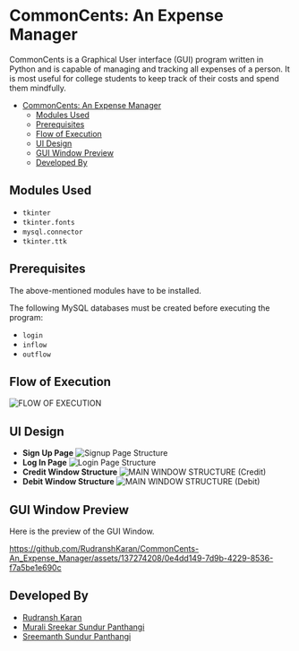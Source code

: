 # CommonCents: An Expense Manager
CommonCents is a Graphical User interface (GUI) program written in Python and is capable of managing and tracking all expenses of a person. It is most useful for college students to keep track of their costs and spend them mindfully.
- [CommonCents: An Expense Manager](#commoncents-an-expense-manager)
  - [Modules Used](#modules-used)
  - [Prerequisites](#prerequisites)
  - [Flow of Execution](#flow-of-execution)
  - [UI Design](#ui-design)
  - [GUI Window Preview](#gui-window-preview)
  - [Developed By](#developed-by)
## Modules Used
- `tkinter`
- `tkinter.fonts`
- `mysql.connector`
- `tkinter.ttk`
## Prerequisites
The above-mentioned modules have to be installed.

The following MySQL databases must be created before executing the program:
- `login`
- `inflow`
- `outflow`
## Flow of Execution
![FLOW OF EXECUTION](https://github.com/RudranshKaran/CommonCents-An_Expense_Manager/assets/137274208/5a98c5d6-d59f-4658-ab59-76121b7a48db)
## UI Design
- **Sign Up Page**
  ![Signup Page Structure](https://github.com/RudranshKaran/CommonCents-An_Expense_Manager/assets/137274208/f871c2f0-7a2f-461e-b3f1-2775aadfcc88)
- **Log In Page**
  ![Login Page Structure](https://github.com/RudranshKaran/CommonCents-An_Expense_Manager/assets/137274208/1f21cb96-22d8-4485-bba8-92a75b44544f)
- **Credit Window Structure**
  ![MAIN WINDOW STRUCTURE (Credit)](https://github.com/RudranshKaran/CommonCents-An_Expense_Manager/assets/137274208/618405fe-e7e8-43ad-a6ff-ee301b650d24)
- **Debit Window Structure**
  ![MAIN WINDOW STRUCTURE (Debit)](https://github.com/RudranshKaran/CommonCents-An_Expense_Manager/assets/137274208/8af53084-2024-498c-8eed-d26f932b3192)
## GUI Window Preview
Here is the preview of the GUI Window.

https://github.com/RudranshKaran/CommonCents-An_Expense_Manager/assets/137274208/0e4dd149-7d9b-4229-8536-f7a5be1e690c

## Developed By
- [Rudransh Karan](https://github.com/RudranshKaran)
- [Murali Sreekar Sundur Panthangi](https://github.com/Spsreekar21)
- [Sreemanth Sundur Panthangi](https://github.com/Spsreemanth)
